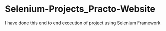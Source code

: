 # Selenium-Projects_Practo-Website
I have done this end to end exceution of project using Selenium Framework

